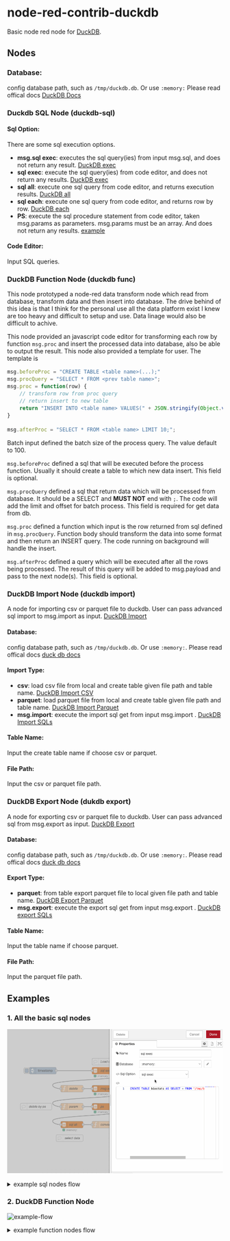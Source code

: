 # node-red-contrib-duckdb

Basic node red node for [DuckDB](https://duckdb.org/docs/).


## Nodes

### Database:

config database path, such as `/tmp/duckdb.db`. Or use `:memory:` Please read offical docs [DuckDB Docs](https://duckdb.org/docs/connect)

### Duckdb SQL Node (duckdb-sql)

#### Sql Option:

There are some sql execution options.

* **msg.sql exec**: executes the sql query(ies) from input msg.sql, and does not return any result. [DuckDB exec](https://duckdb.org/docs/api/nodejs/reference#module_duckdb..Connection+exec)
* **sql exec**: execute the sql query(ies) from code editor, and does not return any results. [DuckDB exec](https://duckdb.org/docs/api/nodejs/reference#module_duckdb..Connection+exec)
* **sql all**: execute one sql query from code editor, and returns execution results. [DuckDB all](https://duckdb.org/docs/api/nodejs/reference#module_duckdb..Connection+all)
* **sql each**: execute one sql query from code editor, and returns row by row. [DuckDB each](https://duckdb.org/docs/api/nodejs/reference#module_duckdb..Connection+each)
* **PS**: execute the sql procedure statement from code editor, taken msg.params as parameters. msg.params must be an array. And does not return any results. [example](https://duckdb.org/docs/api/c/prepared)

#### Code Editor:

Input SQL queries.

### DuckDB Function Node (duckdb func)

This node prototyped a node-red data transform node which read from database, transform data and then insert into database. The drive behind of this idea is that I think for the personal use all the data platform exist I knew are too heavy and difficult to setup and use. Data linage would also be difficult to achive. 

This node provided an javascript code editor for transforming each row by function `msg.proc` and insert the processed data into database, also be able to output the result.
This node also provided a template for user. 
The template is 

```javascript
msg.beforeProc = "CREATE TABLE <table name>(...);"
msg.procQuery = "SELECT * FROM <prev table name>";
msg.proc = function(row) {
    // transform row from proc query
    // return insert to new table
    return "INSERT INTO <table name> VALUES(" + JSON.stringify(Object.values(row)).slice(1, -1).replaceAll('"', '\'') + ");";
}

msg.afterProc = "SELECT * FROM <table name> LIMIT 10;";
```

Batch input defined the batch size of the process query. The value default to 100.

`msg.beforeProc` defined a sql that will be executed before the process function. Usually it should create a table to which new data insert. This field is optional. 

`msg.procQuery` defined a sql that return data which will be processed from database. It should be a SELECT and **MUST NOT** end with `;`. The code will add the limit and offset for batch process. This field is required for get data from db. 

`msg.proc` defined a function which input is the row returned from sql defined in `msg.procQuery`. Function body should transform the data into some format and then return an INSERT query. The code running on background will handle the insert. 

`msg.afterProc` defined a query which will be executed after all the rows being processed. The result of this query will be added to msg.payload and pass to the next node(s). This field is optional. 

### DuckDB Import Node (duckdb import)

A node for importing csv or parquet file to duckdb. User can pass advanced sql import to msg.import as input. [DuckDB Import](https://duckdb.org/docs/data/overview)

#### Database:
config database path, such as `/tmp/duckdb.db`. Or use `:memory:`. Please read offical docs [duck db docs](https://duckdb.org/docs/connect)

#### Import Type:

* **csv**: load csv file from local and create table given file path and table name. [DuckDB Import CSV](https://duckdb.org/docs/data/csv)
* **parquet**: load parquet file from local and create table given file path and table name. [DuckDB Import Parquet](https://duckdb.org/docs/data/parquet)
* **msg.import**: execute the import sql get from input msg.import . [DuckDB Import SQLs](https://duckdb.org/docs/data/overview)

#### Table Name:
Input the create table name if choose csv or parquet.

#### File Path:
Input the csv or parquet file path.

### DuckDB Export Node (dukdb export)

A node for exporting csv or parquet file to duckdb. User can pass advanced sql from msg.export as input. [DuckDB Export](https://duckdb.org/docs/data/overview)

#### Database:
config database path, such as `/tmp/duckdb.db`. Or use `:memory:`. Please read offical docs [duck db docs](https://duckdb.org/docs/connect)

#### Export Type:

* **parquet**: from table export parquet file to local given file path and table name. [DuckDB Export Parquet](https://duckdb.org/docs/data/parquet)
* **msg.export**: execute the export sql get from input msg.export . [DuckDB export SQLs](https://duckdb.org/docs/data/overview)

#### Table Name:
Input the table name if choose parquet.

#### File Path:
Input the parquet file path.

## Examples

### 1. All the basic sql nodes

![example-flow](https://github.com/GuanyiLi-Craig/static-files/blob/b8d9a56b43eaf23249cd1c9e0f2c7bb448ba96ed/node-red-contrib-duckdb/duckdb_example.gif)

<details>
  <summary>example sql nodes flow</summary>
[
    {
        "id": "b90f4082584092f6",
        "type": "tab",
        "label": "Flow 2",
        "disabled": false,
        "info": "",
        "env": []
    },
    {
        "id": "c7d5b39d375ccb7b",
        "type": "inject",
        "z": "b90f4082584092f6",
        "name": "",
        "props": [
            {
                "p": "payload"
            },
            {
                "p": "topic",
                "vt": "str"
            }
        ],
        "repeat": "",
        "crontab": "",
        "once": false,
        "onceDelay": 0.1,
        "topic": "",
        "payload": "",
        "payloadType": "date",
        "x": 160,
        "y": 340,
        "wires": [
            [
                "196c2851bab1c113"
            ]
        ]
    },
    {
        "id": "f8e17a1eba95f02f",
        "type": "function",
        "z": "b90f4082584092f6",
        "name": "convert to array",
        "func": "var array = msg.payload;\nvar res = []\nvar h = Object.keys(array[0]);\nres.push(h);\nvar v = array.map(a => Object.values(a));\nres = res.concat(v);\nmsg.payload = res;\nreturn msg;",
        "outputs": 1,
        "noerr": 0,
        "initialize": "",
        "finalize": "",
        "libs": [],
        "x": 460,
        "y": 580,
        "wires": [
            [
                "c76990bb18d33038"
            ]
        ]
    },
    {
        "id": "c76990bb18d33038",
        "type": "table-viewer",
        "z": "b90f4082584092f6",
        "name": "",
        "property": "payload",
        "fieldType": "msg",
        "width": 200,
        "height": 160,
        "rows": "30",
        "active": true,
        "outputs": 0,
        "x": 690,
        "y": 340,
        "wires": []
    },
    {
        "id": "3a2645fb18edd47b",
        "type": "function",
        "z": "b90f4082584092f6",
        "name": "delete",
        "func": "msg.sql = \"delete from biostats where biostats.Name = 'Alex';\"\nreturn msg;",
        "outputs": 1,
        "noerr": 0,
        "initialize": "",
        "finalize": "",
        "libs": [],
        "x": 290,
        "y": 420,
        "wires": [
            [
                "42145b0bcd274e3e"
            ]
        ]
    },
    {
        "id": "c0e8af5319b8be88",
        "type": "function",
        "z": "b90f4082584092f6",
        "name": "param",
        "func": "msg.params = [\"Ruth\", \"Page\"];\nreturn msg;",
        "outputs": 1,
        "noerr": 0,
        "initialize": "",
        "finalize": "",
        "libs": [],
        "x": 290,
        "y": 500,
        "wires": [
            [
                "00f2a449f9a0102f"
            ]
        ]
    },
    {
        "id": "196c2851bab1c113",
        "type": "duckdb-sql",
        "z": "b90f4082584092f6",
        "mydb": "1f48e62e598e5e07",
        "sqlquery": "exec",
        "sql": "CREATE TABLE biostats AS SELECT * FROM '/tmp/biostats.csv';",
        "name": "sql exec",
        "x": 440,
        "y": 340,
        "wires": [
            [
                "3a2645fb18edd47b"
            ]
        ]
    },
    {
        "id": "42145b0bcd274e3e",
        "type": "duckdb-sql",
        "z": "b90f4082584092f6",
        "mydb": "1f48e62e598e5e07",
        "sqlquery": "msg.sql",
        "sql": "",
        "name": "msg.sql exec",
        "x": 450,
        "y": 420,
        "wires": [
            [
                "c0e8af5319b8be88"
            ]
        ]
    },
    {
        "id": "00f2a449f9a0102f",
        "type": "duckdb-sql",
        "z": "b90f4082584092f6",
        "mydb": "1f48e62e598e5e07",
        "sqlquery": "prepared",
        "sql": "delete from biostats where biostats.Name = $1 or biostats.Name = $2;",
        "name": "ps",
        "x": 430,
        "y": 500,
        "wires": [
            [
                "9c7c070e0d6efb38"
            ]
        ]
    },
    {
        "id": "9c7c070e0d6efb38",
        "type": "duckdb-sql",
        "z": "b90f4082584092f6",
        "mydb": "1f48e62e598e5e07",
        "sqlquery": "all",
        "sql": "select * from biostats;",
        "name": "sql all",
        "x": 290,
        "y": 580,
        "wires": [
            [
                "f8e17a1eba95f02f"
            ]
        ]
    },
    {
        "id": "9352b3746503ca70",
        "type": "comment",
        "z": "b90f4082584092f6",
        "name": "Load data",
        "info": "",
        "x": 440,
        "y": 300,
        "wires": []
    },
    {
        "id": "d89164b4ee752ec2",
        "type": "comment",
        "z": "b90f4082584092f6",
        "name": "select data",
        "info": "",
        "x": 280,
        "y": 640,
        "wires": []
    },
    {
        "id": "829611c93040f7ef",
        "type": "comment",
        "z": "b90f4082584092f6",
        "name": "delete by ps",
        "info": "",
        "x": 130,
        "y": 500,
        "wires": []
    },
    {
        "id": "1f48e62e598e5e07",
        "type": "duckdb",
        "db": ":memory:"
    }
]
</details>


### 2. DuckDB Function Node

![example-flow](https://github.com/GuanyiLi-Craig/static-files/blob/b8d9a56b43eaf23249cd1c9e0f2c7bb448ba96ed/node-red-contrib-duckdb/duckdb_function_example.gif)

<details>
  <summary>example function nodes flow</summary>
[
    {
        "id": "4c80175cd8069f06",
        "type": "tab",
        "label": "Flow 1",
        "disabled": false,
        "info": "",
        "env": []
    },
    {
        "id": "7a9768642dd4f58b",
        "type": "inject",
        "z": "4c80175cd8069f06",
        "name": "",
        "props": [
            {
                "p": "payload"
            },
            {
                "p": "topic",
                "vt": "str"
            }
        ],
        "repeat": "",
        "crontab": "",
        "once": false,
        "onceDelay": 0.1,
        "topic": "",
        "payload": "",
        "payloadType": "date",
        "x": 120,
        "y": 240,
        "wires": [
            [
                "be529dee6c636efe"
            ]
        ]
    },
    {
        "id": "be529dee6c636efe",
        "type": "duckdb-sql",
        "z": "4c80175cd8069f06",
        "mydb": "1530b6327e89473f",
        "sqlquery": "exec",
        "sql": "create table if not exists test (id int, rm varchar(10), name varchar(255));\ninsert into test values(1, 'test1', 'name1');\ninsert into test values(2, 'test2', 'name2');\ninsert into test values(3, 'test3', 'name3');\ninsert into test values(4, 'test4', 'name4');",
        "name": "insert",
        "x": 270,
        "y": 240,
        "wires": [
            [
                "c8fc2c56b140f72b"
            ]
        ]
    },
    {
        "id": "c8fc2c56b140f72b",
        "type": "duckdb func",
        "z": "4c80175cd8069f06",
        "name": "test proc",
        "mydb": "1530b6327e89473f",
        "duckdbfuncbatchsize": "100",
        "duckdbfunc": "msg.beforeProc = \"CREATE TABLE IF NOT EXISTS after(id int, name varchar(255));\"\nmsg.procQuery = \"SELECT * FROM test\";\nmsg.proc = function(row) {\n    // transform row from proc query\n    delete row['rm'];\n    // return insert to new table\n    return \"INSERT INTO after VALUES(\" + JSON.stringify(Object.values(row)).slice(1, -1).replaceAll('\"', '\\'') + \");\";\n}\nmsg.afterProc = \"SELECT * FROM after LIMIT 100;\";",
        "outputs": 1,
        "noerr": 0,
        "libs": [],
        "x": 420,
        "y": 240,
        "wires": [
            [
                "6be5bdb149a437b8",
                "03775b2a03dabe7e"
            ]
        ]
    },
    {
        "id": "6be5bdb149a437b8",
        "type": "table-viewer",
        "z": "4c80175cd8069f06",
        "name": "sql output",
        "property": "payload",
        "fieldType": "msg",
        "width": 200,
        "height": 160,
        "rows": "100",
        "active": true,
        "outputs": 0,
        "x": 420,
        "y": 280,
        "wires": []
    },
    {
        "id": "03775b2a03dabe7e",
        "type": "duckdb func",
        "z": "4c80175cd8069f06",
        "name": "convert",
        "mydb": "1530b6327e89473f",
        "duckdbfuncbatchsize": 100,
        "duckdbfunc": "msg.beforeProc = \"CREATE TABLE proc(nodeId varchar(32), data json);\"\nmsg.procQuery = \"SELECT * FROM after\";\nmsg.proc = function(row) {\n    // transform row from proc query\n    var nodeId = node.id;\n    var data = row;\n    // return insert to new table\n    return \"INSERT INTO proc VALUES('\" + nodeId + \"', '\" + JSON.stringify(data).replaceAll('\"', '\\\"') + \"');\";\n}\nmsg.nodeId = node.id;\nmsg.afterProc = \"SELECT * FROM proc where nodeId = '\" + node.id + \"' LIMIT 10;\";",
        "outputs": 1,
        "noerr": 0,
        "libs": [],
        "x": 660,
        "y": 240,
        "wires": [
            [
                "3e0bc2e5e53e65e2",
                "76638ad795fe7149"
            ]
        ]
    },
    {
        "id": "3e0bc2e5e53e65e2",
        "type": "table-viewer",
        "z": "4c80175cd8069f06",
        "name": "convert",
        "property": "payload",
        "fieldType": "msg",
        "width": 200,
        "height": 160,
        "rows": 10,
        "active": true,
        "outputs": 0,
        "x": 660,
        "y": 280,
        "wires": []
    },
    {
        "id": "76638ad795fe7149",
        "type": "duckdb func",
        "z": "4c80175cd8069f06",
        "name": "add random",
        "mydb": "1530b6327e89473f",
        "duckdbfuncbatchsize": 100,
        "duckdbfunc": "msg.procQuery = \"SELECT * FROM proc where nodeId = '\" + msg.nodeId + \"'\" ;\nmsg.proc = function(row) {\n    // transform row from proc query\n    var nodeId = node.id;\n    var data = JSON.parse(row['data']);\n    data['random'] = Math.random();\n    // return insert to new table\n    return \"INSERT INTO proc VALUES('\" + nodeId + \"', '\" + JSON.stringify(data).replaceAll('\"', '\\\"') + \"');\";\n}\nmsg.nodeId = node.id;\nmsg.afterProc = \"SELECT * FROM proc where nodeId = '\" + node.id + \"' LIMIT 10;\";",
        "outputs": 1,
        "noerr": 0,
        "libs": [],
        "x": 910,
        "y": 240,
        "wires": [
            [
                "b7d3459fbe6a1e27",
                "0b99e38dd6dcb94b"
            ]
        ]
    },
    {
        "id": "b7d3459fbe6a1e27",
        "type": "table-viewer",
        "z": "4c80175cd8069f06",
        "name": "",
        "property": "payload",
        "fieldType": "msg",
        "width": 200,
        "height": 160,
        "rows": 10,
        "active": true,
        "outputs": 0,
        "x": 910,
        "y": 280,
        "wires": []
    },
    {
        "id": "0b99e38dd6dcb94b",
        "type": "duckdb func",
        "z": "4c80175cd8069f06",
        "name": "to table",
        "mydb": "1530b6327e89473f",
        "duckdbfuncbatchsize": 100,
        "duckdbfunc": "msg.beforeProc = \"CREATE TABLE final(id int, name varchar(255), random float);\"\nmsg.procQuery = \"SELECT * FROM proc where nodeId = '\" + msg.nodeId + \"'\";\nmsg.proc = function(row) {\n    // transform row from proc query\n    var data = JSON.parse(row['data']);\n    \n    // return insert to new table\n    return \"INSERT INTO final VALUES(\" + JSON.stringify(Object.values(data)).slice(1, -1).replaceAll('\"', '\\'') + \");\";\n}\n\nmsg.afterProc = \"SELECT * FROM final LIMIT 10;\";",
        "outputs": 1,
        "noerr": 0,
        "libs": [],
        "x": 1120,
        "y": 240,
        "wires": [
            [
                "0194addb780c78f0"
            ]
        ]
    },
    {
        "id": "0194addb780c78f0",
        "type": "table-viewer",
        "z": "4c80175cd8069f06",
        "name": "",
        "property": "payload",
        "fieldType": "msg",
        "width": 200,
        "height": 160,
        "rows": 10,
        "active": true,
        "outputs": 0,
        "x": 1130,
        "y": 280,
        "wires": []
    },
    {
        "id": "1530b6327e89473f",
        "type": "duckdb",
        "db": ":memory:"
    }
]
</details>